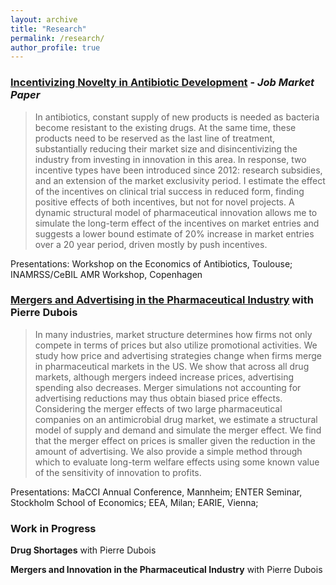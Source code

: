 ```yaml
---
layout: archive
title: "Research"
permalink: /research/
author_profile: true
---
```



### [**Incentivizing Novelty in Antibiotic Development**](https://gosia-majewska.github.io/files/Majewska_JMP.pdf) - _Job Market Paper_

>In antibiotics, constant supply of new products is needed as bacteria become resistant to the existing drugs. At the same time, these products need to be reserved as the last line of treatment, substantially reducing their market size and disincentivizing the industry from investing in innovation in this area. In response, two incentive types have been introduced since 2012: research subsidies, and an extension of the market exclusivity period. I estimate the effect of the incentives on clinical trial success in reduced form, finding positive effects of both incentives, but not for novel projects. A dynamic structural model of pharmaceutical innovation allows me to simulate the long-term effect of the incentives on market entries and suggests a lower bound estimate of 20\% increase in market entries over a 20 year period, driven mostly by push incentives.

Presentations: Workshop on the Economics of Antibiotics, Toulouse; INAMRSS/CeBIL AMR Workshop, Copenhagen

### [**Mergers and Advertising in the Pharmaceutical Industry**](https://gosia-majewska.github.io/files/merger_advertising_Nov2022.pdf) with Pierre Dubois

>In many industries, market structure determines how firms not only compete in terms of prices but also utilize promotional activities. We study how price and advertising strategies change when firms merge in pharmaceutical markets in the US. We show that across all drug markets, although mergers indeed increase prices, advertising spending also decreases. Merger simulations not accounting for advertising reductions may thus obtain biased price effects. Considering the merger effects of two large pharmaceutical companies on an antimicrobial drug market, we estimate a structural model of supply and demand and simulate the merger effect. We find that the merger effect on prices is smaller given the reduction in the amount of advertising. We also provide a simple method through which to evaluate long-term welfare effects using some known value of the sensitivity of innovation to profits.

Presentations:  MaCCI Annual Conference, Mannheim;  ENTER Seminar, Stockholm School of Economics; EEA, Milan; EARIE, Vienna;


### Work in Progress

**Drug Shortages** with Pierre Dubois

**Mergers and Innovation in the Pharmaceutical Industry** with Pierre Dubois
